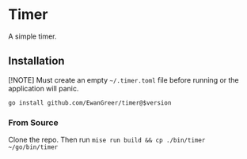 # Timer

A simple timer.

## Installation

[!NOTE] Must create an empty `~/.timer.toml` file before running or the application will panic.

`go install github.com/EwanGreer/timer@$version`

### From Source

Clone the repo. Then run `mise run build && cp ./bin/timer ~/go/bin/timer` 
